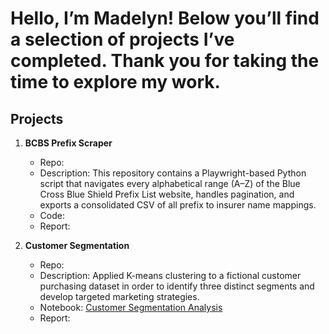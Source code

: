 # Hello, I’m Madelyn! Below you’ll find a selection of projects I’ve completed. Thank you for taking the time to explore my work.

## Projects

1. **BCBS Prefix Scraper**  
   - Repo:  
   - Description: This repository contains a Playwright-based Python script that navigates every alphabetical range (A–Z) of the Blue Cross Blue Shield Prefix List website, handles pagination, and exports a consolidated CSV of all prefix to insurer name mappings. 
   - Code:  
   - Report: 

2. **Customer Segmentation**  
   - Repo:  
   - Description: Applied K-means clustering to a fictional customer purchasing dataset in order to identify three distinct segments and develop targeted marketing strategies.  
   - Notebook: [Customer Segmentation Analysis](https://github.com/DataHues/Customer-Segmentation-Report/tree/main/Notebook)
   - Report: 
